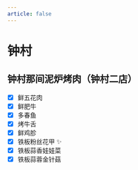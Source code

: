 ```yaml
---
article: false
---
```


# 钟村

## 钟村那间泥炉烤肉（钟村二店）

- [x] 鲜五花肉
- [x] 鲜肥牛
- [x] 多春鱼
- [x] 烤牛舌
- [x] 鲜鸡胗
- [x] 铁板粉丝花甲 ✨
- [x] 铁板蒜香娃娃菜
- [x] 铁板蒜蓉金针菇